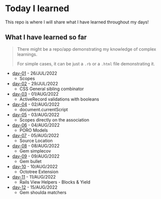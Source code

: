 # Today I learned
This repo is where I will share what I have learned throughout my days!
 
## What I have learned so far
> There might be a repo/app demonstrating my knowledge of complex learnings.
>
> For simple cases, it can be just a `.rb` or a `.html` file demonstrating it.

- [day-01](/day-01) - 26/JUL/2022
  - Scopes
- [day-02](/day-02) - 29/JUL/2022
  - CSS General sibling combinator
- [day-03](/day-03) - 01/AUG/2022
  - ActiveRecord validations with booleans
- [day-04](/day-04) - 02/AUG/2022
  - document.currentScript
- [day-05](/day-05) - 03/AUG/2022
  - Scopes directly on the association
- [day-06](/day-06) - 04/AUG/2022
  - PORO Models
- [day-07](/day-07) - 05/AUG/2022
  - Source Location
- [day-08](/day-08) - 08/AUG/2022
  - Gem simplecov
- [day-09](/day-09) - 09/AUG/2022
  - Gem bullet
- [day-10](/day-10) - 10/AUG/2022
  - Octotree Extension
- [day-11](/day-11) - 11/AUG/2022
  - Rails View Helpers - Blocks & Yield
- [day-12](/day-12) - 15/AUG/2022
  - Gem shoulda matchers